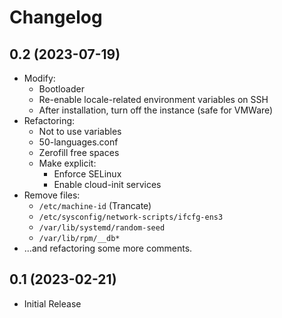 # Changelog

## 0.2 (2023-07-19)

- Modify:
  - Bootloader
  - Re-enable locale-related environment variables on SSH
  - After installation, turn off the instance (safe for VMWare)
- Refactoring:
  - Not to use variables
  - 50-languages.conf
  - Zerofill free spaces
  - Make explicit:
    - Enforce SELinux
    - Enable cloud-init services
- Remove files:
  - `/etc/machine-id` (Trancate)
  - `/etc/sysconfig/network-scripts/ifcfg-ens3`
  - `/var/lib/systemd/random-seed`
  - `/var/lib/rpm/__db*`
- ...and refactoring some more comments.

## 0.1 (2023-02-21)

- Initial Release
